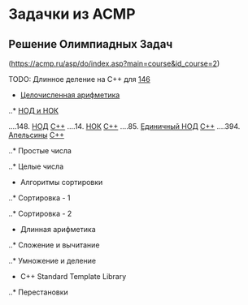 # Задачки из ACMP

## Решение Олимпиадных Задач
(https://acmp.ru/asp/do/index.asp?main=course&id_course=2)

TODO: 
Длинное деление на C++ для [146](https://acmp.ru/index.asp?main=task&id_task=146)

* [Целочисленная арифметика](https://acmp.ru/asp/do/index.asp?main=section&id_course=2&id_section=11)

..* [НОД и НОК](https://acmp.ru/asp/do/index.asp?main=topic&id_course=2&id_section=11&id_topic=5)
 
....148. [НОД](https://acmp.ru/index.asp?main=task&id_task=148) [C++](./acmp148.cpp)
....14. [НОК](https://acmp.ru/index.asp?main=task&id_task=14) [C++](./acmp14.cpp)
....85. [Единичный НОД](https://acmp.ru/index.asp?main=task&id_task=85) [C++](./acmp85.cpp)
....394. [Апельсины](https://acmp.ru/index.asp?main=task&id_task=394) [C++](./acmp394.cpp)
  
..* Простые числа
 
..* Целые числа
 
* Алгоритмы сортировки

..* Сортировка - 1
 
..* Сортировка - 2
 
* Длинная арифметика

..* Сложение и вычитание
 
..* Умножение и деление
 
* C++ Standard Template Library

..* Перестановки
